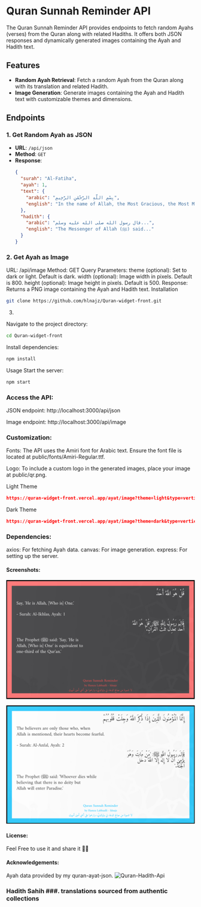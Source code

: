 # Quran Sunnah Reminder API

The Quran Sunnah Reminder API provides endpoints to fetch random Ayahs (verses) from the Quran along with related Hadiths. It offers both JSON responses and dynamically generated images containing the Ayah and Hadith text.

## Features

- **Random Ayah Retrieval**: Fetch a random Ayah from the Quran along with its translation and related Hadith.
- **Image Generation**: Generate images containing the Ayah and Hadith text with customizable themes and dimensions.

## Endpoints

### 1. Get Random Ayah as JSON

- **URL**: `/api/json`
- **Method**: `GET`
- **Response**:
  ```json
  {
    "surah": "Al-Fatiha",
    "ayah": 1,
    "text": {
      "arabic": "بِسْمِ اللَّهِ الرَّحْمَٰنِ الرَّحِيمِ",
      "english": "In the name of Allah, the Most Gracious, the Most Merciful."
    },
    "hadith": {
      "arabic": "قال رسول الله صلى الله عليه وسلم...",
      "english": "The Messenger of Allah (ﷺ) said..."
    }
  }
### 2. Get Ayah as Image
   URL: /api/image
Method: GET
Query Parameters:
theme (optional): Set to dark or light. Default is dark.
width (optional): Image width in pixels. Default is 800.
height (optional): Image height in pixels. Default is 500.
Response: Returns a PNG image containing the Ayah and Hadith text.
Installation
 ```bash
git clone https://github.com/hlnajz/Quran-widget-front.git

 ```
3.
Navigate to the project directory:
 ```bash
cd Quran-widget-front
 ```
Install dependencies:
 ```bash
npm install
 ```
Usage
Start the server:
 ```bash
npm start
 ```
### Access the API:

JSON endpoint: http://localhost:3000/api/json

Image endpoint: http://localhost:3000/api/image



### Customization:

Fonts: The API uses the Amiri font for Arabic text. Ensure the font file is located at public/fonts/Amiri-Regular.ttf.

Logo: To include a custom logo in the generated images, place your image at public/qr.png.

Light Theme
 ```json
https://quran-widget-front.vercel.app/ayat/image?theme=light&type=vertical&width=800&height=500
 ```

Dark Theme
 ```json
https://quran-widget-front.vercel.app/ayat/image?theme=dark&type=vertical&width=800&height=500
 ```

### Dependencies:

axios: For fetching Ayah data.
canvas: For image generation.
express: For setting up the server.

#### Screenshots:

![Dark Theme](https://raw.githubusercontent.com/hlnajz/assets/refs/heads/main/dark-theme.png)

![Light Theme](https://raw.githubusercontent.com/hlnajz/assets/refs/heads/main/light-theme.png)


#### License:
Feel Free to use it and share it 🥇😘

#### Acknowledgements:
Ayah data provided by my quran-ayat-json.
![Quran-Hadith-Api](https://quran-ayat-json.vercel.app/)

### Hadith Sahih ###. translations sourced from authentic collections 
